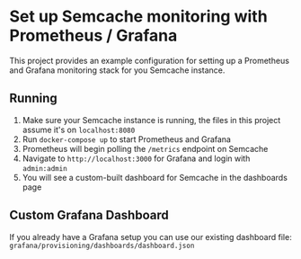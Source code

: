 # Set up Semcache monitoring with Prometheus / Grafana

This project provides an example configuration for setting up a Prometheus and Grafana monitoring stack for you Semcache instance.

## Running

1. Make sure your Semcache instance is running, the files in this project assume it's on `localhost:8080`
2. Run `docker-compose up` to start Prometheus and Grafana
3. Prometheus will begin polling the `/metrics` endpoint on Semcache
4. Navigate to `http://localhost:3000` for Grafana and login with `admin:admin`
5. You will see a custom-built dashboard for Semcache in the dashboards page

## Custom Grafana Dashboard

If you already have a Grafana setup you can use our existing dashboard file: `grafana/provisioning/dashboards/dashboard.json` 
